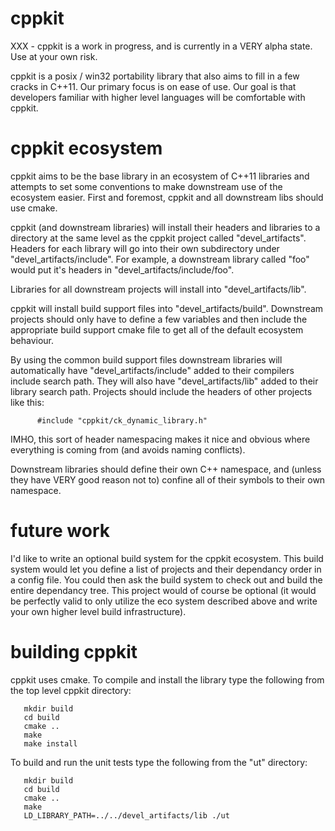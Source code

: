 cppkit
======

XXX - cppkit is a work in progress, and is currently in a VERY alpha state. Use at your own risk.

cppkit is a posix / win32 portability library that also aims to fill in a few cracks in C++11. Our primary focus is on
ease of use. Our goal is that developers familiar with higher level languages will be comfortable with cppkit.

cppkit ecosystem
================

cppkit aims to be the base library in an ecosystem of C++11 libraries and attempts to set some conventions to make
downstream use of the ecosystem easier. First and foremost, cppkit and all downstream libs should use cmake.

cppkit (and downstream libraries) will install their headers 
and libraries to a directory at the same level as the cppkit
project called "devel_artifacts". Headers for each library will
go into their own subdirectory under "devel_artifacts/include".
For example, a downstream library called "foo" would put it's
headers in "devel_artifacts/include/foo".

Libraries for all downstream projects will install into
"devel_artifacts/lib".

cppkit will install build support files into 
"devel_artifacts/build". Downstream projects should only have to
define a few variables and then include the appropriate build
support cmake file to get all of the default ecosystem
behaviour.

By using the common build support files downstream libraries
will automatically have "devel_artifacts/include" added to their
compilers include search path. They will also have
"devel_artifacts/lib" added to their library search path.
Projects should include the headers of other projects like this:

          #include "cppkit/ck_dynamic_library.h"

IMHO, this sort of header namespacing makes it nice and obvious
where everything is coming from (and avoids naming conflicts).

Downstream libraries should define their own C++ namespace, and
(unless they have VERY good reason not to) confine all of their
symbols to their own namespace.



future work
===========

I'd like to write an optional build system for the cppkit ecosystem. This build system would let you define a list of
projects and their dependancy order in a config file. You could then ask the build system to check out and build the
entire dependancy tree. This project would of course be optional (it would be perfectly valid to only utilize the
eco system described above and write your own higher level build infrastructure).


building cppkit
===============

cppkit uses cmake. To compile and install the library type the following from the top level cppkit directory:

       mkdir build
       cd build
       cmake ..
       make
       make install

To build and run the unit tests type the following from the "ut" directory:

       mkdir build
       cd build
       cmake ..
       make
       LD_LIBRARY_PATH=../../devel_artifacts/lib ./ut

